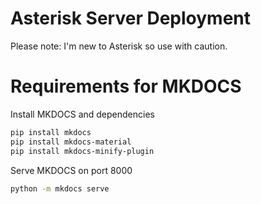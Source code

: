 # Asterisk Server Deployment

Please note: I'm new to Asterisk so use with caution.

# Requirements for MKDOCS

Install MKDOCS and dependencies
``` bash
pip install mkdocs
pip install mkdocs-material
pip install mkdocs-minify-plugin
```

Serve MKDOCS on port 8000
``` bash
python -m mkdocs serve
```

